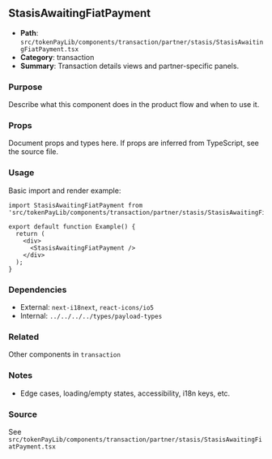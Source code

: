 ## StasisAwaitingFiatPayment

- **Path**: `src/tokenPayLib/components/transaction/partner/stasis/StasisAwaitingFiatPayment.tsx`
- **Category**: transaction
- **Summary**: Transaction details views and partner-specific panels.

### Purpose
Describe what this component does in the product flow and when to use it.

### Props
Document props and types here. If props are inferred from TypeScript, see the source file.

### Usage
Basic import and render example:


```tsx
import StasisAwaitingFiatPayment from 'src/tokenPayLib/components/transaction/partner/stasis/StasisAwaitingFiatPayment';

export default function Example() {
  return (
    <div>
      <StasisAwaitingFiatPayment />
    </div>
  );
}

```

### Dependencies
- External: `next-i18next`, `react-icons/io5`
- Internal: `../../../../types/payload-types`

### Related
Other components in `transaction`

### Notes
- Edge cases, loading/empty states, accessibility, i18n keys, etc.

### Source
See `src/tokenPayLib/components/transaction/partner/stasis/StasisAwaitingFiatPayment.tsx`
